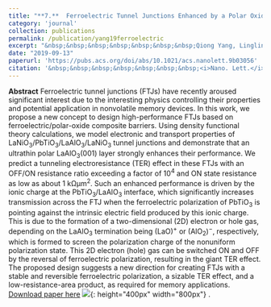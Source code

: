```yaml
---
title: "**7.**  Ferroelectric Tunnel Junctions Enhanced by a Polar Oxide Barrier Layer."
category: 'journal'
collection: publications
permalink: /publication/yang19ferroelectric
excerpt: "&nbsp;&nbsp;&nbsp;&nbsp;&nbsp;&nbsp;&nbsp;Qiong Yang, Lingling Tao, Yichun Zhou, Ming Li, **Zhen Jiang**, Evgeny Y. Tsymbal, and Vitaly Alexandrov"
date: "2019-09-13"
paperurl: 'https://pubs.acs.org/doi/abs/10.1021/acs.nanolett.9b03056'
citation: '&nbsp;&nbsp;&nbsp;&nbsp;&nbsp;&nbsp;&nbsp;<i>Nano. Lett.</i> 19, 7385–7393 (2019)'
---
```

**Abstract** Ferroelectric tunnel junctions (FTJs) have recently aroused significant interest due to the interesting physics controlling their properties and potential application in nonvolatile memory devices. In this work, we propose a new concept to design high-performance FTJs based on ferroelectric/polar-oxide composite barriers. Using density functional theory calculations, we model electronic and transport properties of LaNiO<sub>3</sub>/PbTiO<sub>3</sub>/LaAlO<sub>3</sub>/LaNiO<sub>3</sub> tunnel junctions and demonstrate that an ultrathin polar LaAlO<sub>3</sub>(001) layer strongly enhances their performance. We predict a tunneling electroresistance (TER) effect in these FTJs with an OFF/ON resistance ratio exceeding a factor of 10<sup>4</sup> and ON state resistance as low as about 1 kΩμm<sup>2</sup>. Such an enhanced performance is driven by the ionic charge at the PbTiO<sub>3</sub>/LaAlO<sub>3</sub> interface, which significantly increases transmission across the FTJ when the ferroelectric polarization of PbTiO<sub>3</sub> is pointing against the intrinsic electric field produced by this ionic charge. This is due to the formation of a two-dimensional (2D) electron or hole gas, depending on the LaAlO<sub>3</sub> termination being (LaO)<sup>+</sup> or (AlO<sub>2</sub>)<sup>−</sup>, respectively, which is formed to screen the polarization charge of the nonuniform polarization state. This 2D electron (hole) gas can be switched ON and OFF by the reversal of ferroelectric polarization, resulting in the giant TER effect. The proposed design suggests a new direction for creating FTJs with a stable and reversible ferroelectric polarization, a sizable TER effect, and a low-resistance-area product, as required for memory applications.
[Download paper here](https://github.com/ZhenJiang16/personal/tree/master/files/yang19ferroelectric.pdf)
![]({{site.baseurl}}/images/yang19ferroelectric.gif){: height="400px" width="800px"} .
